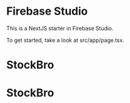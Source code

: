 # Firebase Studio

This is a NextJS starter in Firebase Studio.

To get started, take a look at src/app/page.tsx.
# StockBro
# StockBro
